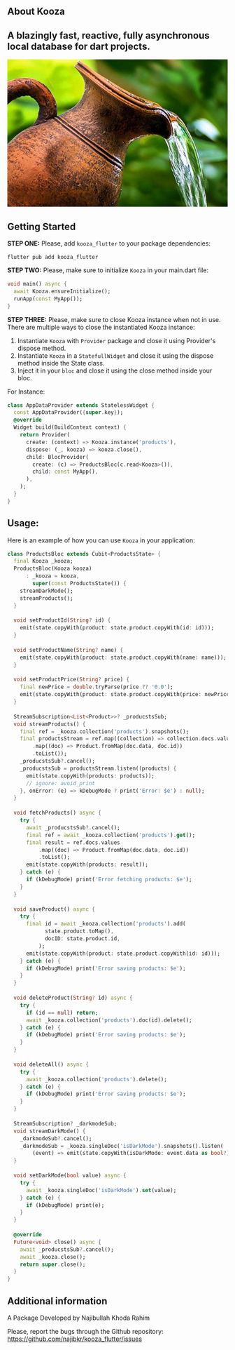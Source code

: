 ## About Kooza
A blazingly fast, reactive, fully asynchronous local database for dart projects.
------------------------------------------------------------------------
![Kooza](https://github.com/najibkr/kooza_flutter/blob/stable/kooza.jpg)  
## Getting Started
**STEP ONE:** Please, add `kooza_flutter` to your package dependencies:
```code
flutter pub add kooza_flutter
```
**STEP TWO:** Please, make sure to initialize `Kooza` in your main.dart file: 
```dart 
void main() async {
  await Kooza.ensureInitialize();
  runApp(const MyApp());
}
```

**STEP THREE:** Please, make sure to close Kooza instance when not in use. There are multiple ways to close the instantiated Kooza instance: 
1. Instantiate `Kooza` with `Provider` package and close it using Provider's dispose method.
2. Instantiate `Kooza` in a `StatefullWidget` and close it using the dispose method inside the State class. 
3. Inject it in your `bloc` and close it using the close method inside your bloc.

For Instance: 
```dart
class AppDataProvider extends StatelessWidget {
  const AppDataProvider({super.key});
  @override
  Widget build(BuildContext context) {
    return Provider(
      create: (context) => Kooza.instance('products'),
      dispose: (_, kooza) => kooza.close(),
      child: BlocProvider(
        create: (c) => ProductsBloc(c.read<Kooza>()),
        child: const MyApp(),
      ),
    );
  }
}
```

## Usage: 

Here is an example of how you can use `Kooza` in your application: 
```dart
class ProductsBloc extends Cubit<ProductsState> {
  final Kooza _kooza;
  ProductsBloc(Kooza kooza)
      : _kooza = kooza,
        super(const ProductsState()) {
    streamDarkMode();
    streamProducts();
  }

  void setProductId(String? id) {
    emit(state.copyWith(product: state.product.copyWith(id: id)));
  }

  void setProductName(String? name) {
    emit(state.copyWith(product: state.product.copyWith(name: name)));
  }

  void setProductPrice(String? price) {
    final newPrice = double.tryParse(price ?? '0.0');
    emit(state.copyWith(product: state.product.copyWith(price: newPrice)));
  }

  StreamSubscription<List<Product>>? _producstsSub;
  void streamProducts() {
    final ref = _kooza.collection('products').snapshots();
    final productsStream = ref.map((collection) => collection.docs.values
        .map((doc) => Product.fromMap(doc.data, doc.id))
        .toList());
    _producstsSub?.cancel();
    _producstsSub = productsStream.listen((products) {
      emit(state.copyWith(products: products));
      // ignore: avoid_print
    }, onError: (e) => kDebugMode ? print('Error: $e') : null);
  }

  void fetchProducts() async {
    try {
      await _producstsSub?.cancel();
      final ref = await _kooza.collection('products').get();
      final result = ref.docs.values
          .map((doc) => Product.fromMap(doc.data, doc.id))
          .toList();
      emit(state.copyWith(products: result));
    } catch (e) {
      if (kDebugMode) print('Error fetching products: $e');
    }
  }

  void saveProduct() async {
    try {
      final id = await _kooza.collection('products').add(
            state.product.toMap(),
            docID: state.product.id,
          );
      emit(state.copyWith(product: state.product.copyWith(id: id)));
    } catch (e) {
      if (kDebugMode) print('Error saving products: $e');
    }
  }

  void deleteProduct(String? id) async {
    try {
      if (id == null) return;
      await _kooza.collection('products').doc(id).delete();
    } catch (e) {
      if (kDebugMode) print('Error saving products: $e');
    }
  }

  void deleteAll() async {
    try {
      await _kooza.collection('products').delete();
    } catch (e) {
      if (kDebugMode) print('Error saving products: $e');
    }
  }

  StreamSubscription? _darkmodeSub;
  void streamDarkMode() {
    _darkmodeSub?.cancel();
    _darkmodeSub = _kooza.singleDoc('isDarkMode').snapshots().listen(
        (event) => emit(state.copyWith(isDarkMode: event.data as bool?)));
  }

  void setDarkMode(bool value) async {
    try {
      await _kooza.singleDoc('isDarkMode').set(value);
    } catch (e) {
      if (kDebugMode) print(e);
    }
  }

  @override
  Future<void> close() async {
    await _producstsSub?.cancel();
    await _kooza.close();
    return super.close();
  }
}
```

## Additional information

A Package Developed by Najibullah Khoda Rahim

Please, report the bugs through the Github repository:
https://github.com/najibkr/kooza_flutter/issues
